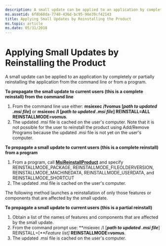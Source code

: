 ```yaml
---
description: A small update can be applied to an application by completely or partially reinstalling the application from the command line or from a program.
ms.assetid: 6f8b68da-7748-436d-bc95-96e39cf42143
title: Applying Small Updates by Reinstalling the Product
ms.topic: article
ms.date: 05/31/2018
---
```


# Applying Small Updates by Reinstalling the Product

A small update can be applied to an application by completely or partially reinstalling the application from the command line or from a program.

**To propagate the small update to current users (this is a complete reinstall) from the command line**

1.  From the command line use either: **msiexec /fvomus \[***path to updated .msi file***\]** or **msiexec /I \[***path to updated .msi file***\] REINSTALL=ALL REINSTALLMODE=vomus**.
2.  The updated .msi file is cached on the user's computer. Note that it is not possible for the user to reinstall the product using Add/Remove Programs because the updated .msi file is not yet on the user's computer.

**To propagate a small update to current users (this is a complete reinstall) from a program**

1.  From a program, call [**MsiReinstallProduct**](/windows/desktop/api/Msi/nf-msi-msireinstallproducta) and specify REINSTALLMODE\_PACKAGE, REINSTALLMODE\_FILEOLDERVERSION, REINSTALLMODE\_MACHINEDATA, REINSTALLMODE\_USERDATA, and REINSTALLMODE\_SHORTCUT
2.  The updated .msi file is cached on the user's computer.

The following method launches a reinstallation of only those features or components that are affected by the small update.

**To propagate a small update to current users (this is a partial reinstall)**

1.  Obtain a list of the names of features and components that are affected by the small update.
2.  From the command prompt use: **msiexec /I \[***path to updated .msi file***\] REINSTALL=\[***Feature list\]* **REINSTALLMODE=vomus**.
3.  The updated .msi file is cached on the user's computer.

 

 



